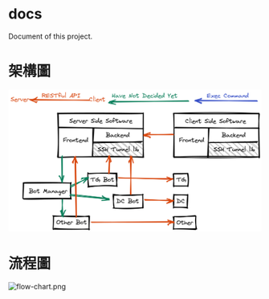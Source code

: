 # docs
Document of this project.

# 架構圖
![strcut.png](./img/struct.png)

# 流程圖
![flow-chart.png](./img/flow-chart.png)
